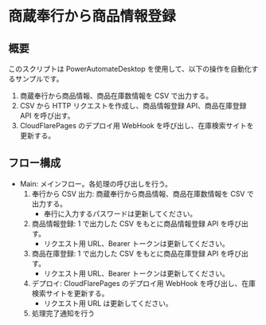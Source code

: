 # 商蔵奉行から商品情報登録

## 概要

このスクリプトは PowerAutomateDesktop を使用して、以下の操作を自動化するサンプルです。

1. 商蔵奉行から商品情報、商品在庫数情報を CSV で出力する。
2. CSV から HTTP リクエストを作成し、商品情報登録 API、商品在庫登録 API を呼び出す。
3. CloudFlarePages のデプロイ用 WebHook を呼び出し、在庫検索サイトを更新する。

## フロー構成

- Main: メインフロー。各処理の呼び出しを行う。
  1. 奉行から CSV 出力: 商蔵奉行から商品情報、商品在庫数情報を CSV で出力する。
     - 奉行に入力するパスワードは更新してください。
  2. 商品情報登録: 1 で出力した CSV をもとに商品情報登録 API を呼び出す。
     - リクエスト用 URL、Bearer トークンは更新してください。
  3. 商品在庫登録: 1 で出力した CSV をもとに商品在庫登録 API を呼び出す。
     - リクエスト用 URL、Bearer トークンは更新してください。
  4. デプロイ: CloudFlarePages のデプロイ用 WebHook を呼び出し、在庫検索サイトを更新する。
     - リクエスト用 URL は更新してください。
  5. 処理完了通知を行う

